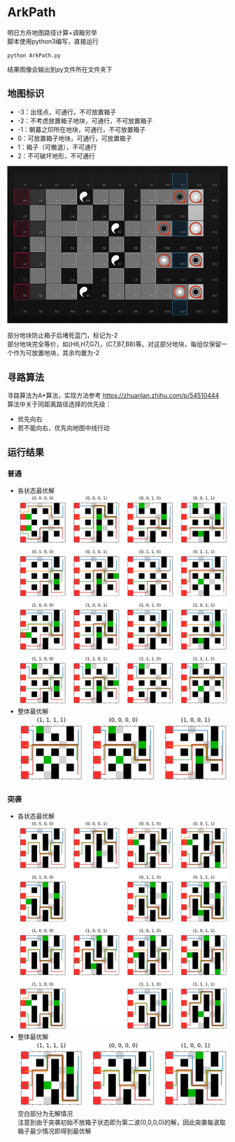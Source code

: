 # ArkPath
明日方舟地图路径计算+调箱穷举  
脚本使用python3编写，直接运行 
```
python ArkPath.py
```
结果图像会输出到py文件所在文件夹下


## 地图标识
- -3：出怪点，可通行，不可放置箱子
- -2：不考虑放置箱子地块，可通行，不可放置箱子
- -1：朝暮之印所在地块，可通行，不可放置箱子
- 0：可放置箱子地块，可通行，可放置箱子
- 1：箱子（可撤退），不可通行
- 2：不可破坏地形，不可通行

![map](EX6-map.png) 

部分地块防止箱子后堵死蓝门，标记为-2  
部分地块完全等价，如(H6,H7,G7)，(C7,B7,B8)等。对这部分地块，每组仅保留一个作为可放置地块，其余均置为-2

## 寻路算法
寻路算法为A\*算法，实现方法参考 https://zhuanlan.zhihu.com/p/54510444  
算法中关于同距离路径选择的优先级：  
- 优先向右
- 若不能向右，优先向地图中线行动

## 运行结果
### 普通
- 各状态最优解  
![各状态最优解](case-0_各状态最优解.png)
- 整体最优解  
![整体最优解](case-0_整体最优解.png)
### 突袭
- 各状态最优解  
![各状态最优解](case-1_各状态最优解.png)
- 整体最优解  
![整体最优解](case-1_整体最优解.png)
空白部分为无解情况  
注意到由于突袭初始不放箱子状态即为第二波(0,0,0,0)的解，因此突袭每波取箱子最少情况即得到最优解